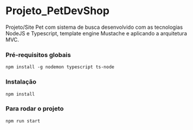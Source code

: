 # Projeto_PetDevShop
Projeto/Site Pet com sistema de busca desenvolvido com as tecnologias NodeJS e Typescript, template engine Mustache e aplicando a arquitetura MVC.

### Pré-requisitos globais
`npm install -g nodemon typescript ts-node`

### Instalação
`npm install`

### Para rodar o projeto
`npm run start`
